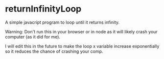 # returnInfinityLoop
A simple javacript program to loop until it returns infinity.

Warning: Don't run this in your browser or in node as it will likely crash your computer (as it did for me).

I will edit this in the future to make the loop x variable increase exponentially so it reduces the chance of crashing your comp.
